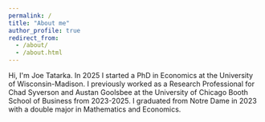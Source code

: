 ```yaml
---
permalink: /
title: "About me"
author_profile: true
redirect_from: 
  - /about/
  - /about.html
---
```


Hi, I'm Joe Tatarka. In 2025 I started a PhD in Economics at the University of Wisconsin-Madison. I previously worked as a Research Professional for Chad Syverson and Austan Goolsbee at the University of Chicago Booth School of Business from 2023-2025. I graduated from Notre Dame in 2023 with a double major in Mathematics and Economics.



